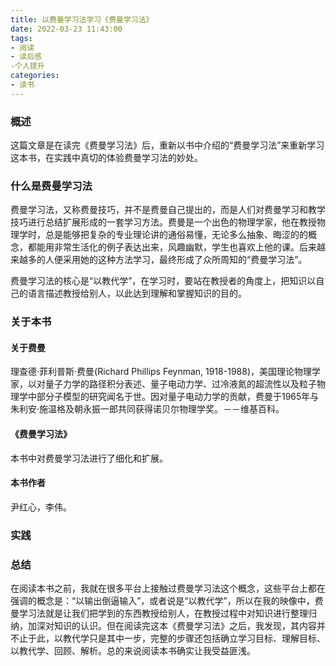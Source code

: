 ```yaml
---
title: 以费曼学习法学习《费曼学习法》
date: 2022-03-23 11:43:00
tags:
- 阅读
- 读后感
-个人提升
categories:
- 读书
---
```


### 概述

这篇文章是在读完《费曼学习法》后，重新以书中介绍的“费曼学习法”来重新学习这本书，在实践中真切的体验费曼学习法的妙处。

### 什么是费曼学习法

费曼学习法，又称费曼技巧，并不是费曼自己提出的，而是人们对费曼学习和教学技巧进行总结扩展形成的一套学习方法。费曼是一个出色的物理学家，他在教授物理学时，总是能够把复杂的专业理论讲的通俗易懂，无论多么抽象、晦涩的的概念，都能用非常生活化的例子表达出来，风趣幽默，学生也喜欢上他的课。后来越来越多的人便采用她的这种方法学习，最终形成了众所周知的“费曼学习法”。

费曼学习法的核心是“以教代学”，在学习时，要站在教授者的角度上，把知识以自己的语言描述教授给别人，以此达到理解和掌握知识的目的。

<!-- more -->

### 关于本书

#### 关于费曼

理查德·菲利普斯·费曼(Richard Phillips Feynman, 1918-1988)，美国理论物理学家，以对量子力学的路径积分表述、量子电动力学、过冷液氮的超流性以及粒子物理学中部分子模型的研究闻名于世。因对量子电动力学的贡献，费曼于1965年与朱利安·施温格及朝永振一郎共同获得诺贝尔物理学奖。－－维基百科。

#### 《费曼学习法》

本书中对费曼学习法进行了细化和扩展。

#### 本书作者
尹红心，李伟。

### 实践


### 总结

在阅读本书之前，我就在很多平台上接触过费曼学习法这个概念，这些平台上都在强调的概念是：“以输出倒逼输入”，或者说是“以教代学”，所以在我的映像中，费曼学习法就是让我们把学到的东西教授给别人，在教授过程中对知识进行整理归纳，加深对知识的认识。但在阅读完这本《费曼学习法》之后，我发现，其内容并不止于此，以教代学只是其中一步，完整的步骤还包括确立学习目标、理解目标、以教代学、回顾、解析。总的来说阅读本书确实让我受益匪浅。

